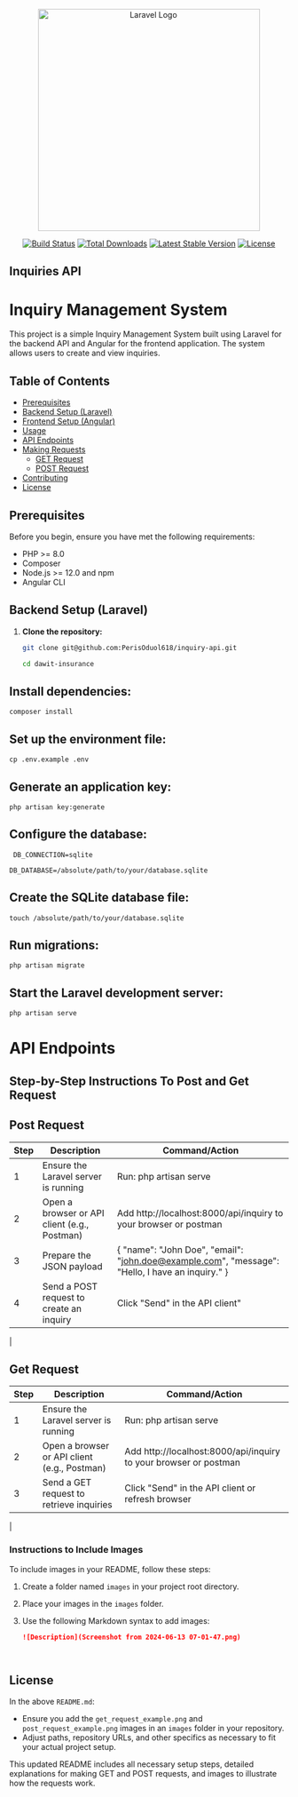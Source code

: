 <p align="center"><a href="https://laravel.com" target="_blank"><img src="https://raw.githubusercontent.com/laravel/art/master/logo-lockup/5%20SVG/2%20CMYK/1%20Full%20Color/laravel-logolockup-cmyk-red.svg" width="400" alt="Laravel Logo"></a></p>

<p align="center">
<a href="https://github.com/laravel/framework/actions"><img src="https://github.com/laravel/framework/workflows/tests/badge.svg" alt="Build Status"></a>
<a href="https://packagist.org/packages/laravel/framework"><img src="https://img.shields.io/packagist/dt/laravel/framework" alt="Total Downloads"></a>
<a href="https://packagist.org/packages/laravel/framework"><img src="https://img.shields.io/packagist/v/laravel/framework" alt="Latest Stable Version"></a>
<a href="https://packagist.org/packages/laravel/framework"><img src="https://img.shields.io/packagist/l/laravel/framework" alt="License"></a>
</p>

## Inquiries API
# Inquiry Management System

This project is a simple Inquiry Management System built using Laravel for the backend API and Angular for the frontend application. The system allows users to create and view inquiries.

## Table of Contents

- [Prerequisites](#prerequisites)
- [Backend Setup (Laravel)](#backend-setup-laravel)
- [Frontend Setup (Angular)](#frontend-setup-angular)
- [Usage](#usage)
- [API Endpoints](#api-endpoints)
- [Making Requests](#making-requests)
  - [GET Request](#get-request)
  - [POST Request](#post-request)
- [Contributing](#contributing)
- [License](#license)

## Prerequisites

Before you begin, ensure you have met the following requirements:

- PHP >= 8.0
- Composer
- Node.js >= 12.0 and npm
- Angular CLI

## Backend Setup (Laravel)

1. **Clone the repository:**
   ```bash
   git clone git@github.com:PerisOduol618/inquiry-api.git

   cd dawit-insurance

## Install dependencies:

`composer install`

## Set up the environment file:
`cp .env.example .env
`
## Generate an application key:
`php artisan key:generate
`

## Configure the database:
`
DB_CONNECTION=sqlite`

`DB_DATABASE=/absolute/path/to/your/database.sqlite
`

## Create the SQLite database file:

`touch /absolute/path/to/your/database.sqlite`

## Run migrations:
`php artisan migrate`   

## Start the Laravel development server:

`php artisan serve`

# API Endpoints

## Step-by-Step Instructions To Post and Get Request

## Post Request

| Step            | Description                         | Command/Action                       | 
| ------------------- | ----------------------------- | ----------------------------- |
| 1 |Ensure the Laravel server is running | Run: php artisan serve | Click on `Comment` | Taken to where you can comment | Signs In/ Signs Up |
| 2 | Open a browser or API client (e.g., Postman) | Add http://localhost:8000/api/inquiry  to your browser or postman|
| 3| Prepare the JSON payload | { "name": "John Doe", "email": "john.doe@example.com", "message": "Hello, I have an inquiry." }|
|4| Send a POST request to create an inquiry| Click "Send" in the API client"|
|

## Get Request
| Step            | Description                         | Command/Action                       | 
| ------------------- | ----------------------------- | ----------------------------- |
| 1 |Ensure the Laravel server is running | Run: php artisan serve | Click on `Comment` | Taken to where you can comment | Signs In/ Signs Up |
| 2 | Open a browser or API client (e.g., Postman) | Add http://localhost:8000/api/inquiry  to your browser or postman|
| 3| Send a GET request to retrieve inquiries | Click "Send" in the API client or refresh browser|
|




### Instructions to Include Images

To include images in your README, follow these steps:

1. Create a folder named `images` in your project root directory.
2. Place your images in the `images` folder.
3. Use the following Markdown syntax to add images:

   ```markdown
   ![Description](Screenshot from 2024-06-13 07-01-47.png)
   



## License

In the above `README.md`:

- Ensure you add the `get_request_example.png` and `post_request_example.png` images in an `images` folder in your repository.
- Adjust paths, repository URLs, and other specifics as necessary to fit your actual project setup.

This updated README includes all necessary setup steps, detailed explanations for making GET and POST requests, and images to illustrate how the requests work.

